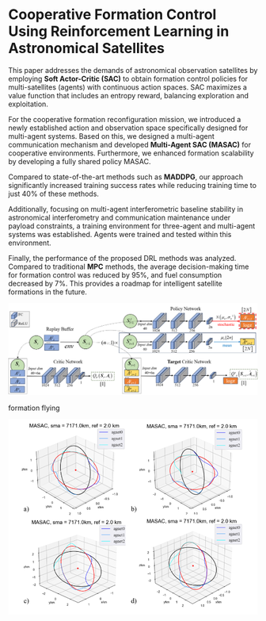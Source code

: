 # Cooperative Formation Control Using Reinforcement Learning in Astronomical Satellites

This paper addresses the demands of astronomical observation satellites by employing **Soft Actor-Critic (SAC)** to obtain formation control policies for multi-satellites (agents) with continuous action spaces. SAC maximizes a value function that includes an entropy reward, balancing exploration and exploitation.

For the cooperative formation reconfiguration mission, we introduced a newly established action and observation space specifically designed for multi-agent systems. Based on this, we designed a multi-agent communication mechanism and developed **Multi-Agent SAC (MASAC)** for cooperative environments. Furthermore, we enhanced formation scalability by developing a fully shared policy MASAC.

Compared to state-of-the-art methods such as **MADDPG**, our approach significantly increased training success rates while reducing training time to just 40% of these methods.

Additionally, focusing on multi-agent interferometric baseline stability in astronomical interferometry and communication maintenance under payload constraints, a training environment for three-agent and multi-agent systems was established. Agents were trained and tested within this environment.

Finally, the performance of the proposed DRL methods was analyzed. Compared to traditional **MPC** methods, the average decision-making time for formation control was reduced by 95%, and fuel consumption decreased by 7%. This provides a roadmap for intelligent satellite formations in the future.

![MASAC STRUCTURE](masac_structure.png)


formation flying

![MASAC STRUCTURE](MASAC_test.png)
